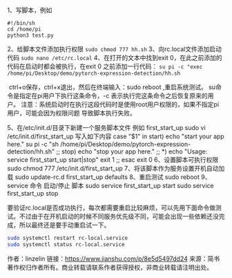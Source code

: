 1、写脚本，例如

```    shell
#!/bin/sh
cd /home/pi
python3 test.py
```

2、给脚本文件添加执行权限
    `sudo chmod 777 hh.sh`
3、向rc.local文件添加启动代码
    `sudo nano /etc/rc.local`
4、在打开的文本中找到exit 0，在此之前添加的代码在启动时都会被执行，在exit 0 之前添加一行代码：
      `su pi -c "exec /home/pi/Desktop/demo/pytorch-expression-detection/hh.sh`

​    ctrl+o保存，ctrl+x退出，然后在终端输入：sudo reboot ,重启系统测试。
​    su命令是指定在pi用户下执行这条命令，-c 表示执行完这条命令之后恢复原来的用户。
​    注意：系统启动时在执行这段代码时是使用root用户权限的，如果不指定pi用户，可能会因为权限问题
导致脚本执行失败。

5、在/etc/init.d/目录下新建一个服务脚本文件
    例如 first_start_up
    sudo vi /etc/init.d/first_start_up
    写入如下内容
        case "$1" in
         start)
         echo "start your app here."
         su pi -c "sh /home/pi/Desktop/demo/pytorch-expression-detection/hh.sh"
         ;;
         stop)
         echo "stop your app here."
         ;;
         *)
         echo "Usage: service first_start_up start|stop"
         exit 1
         ;;
    esac
    exit 0
6、设置脚本可执行权限
    sudo chmod 777 /etc/init.d/first_start_up
7、将该脚本作为服务设置开机自动加载
    sudo update-rc.d first_start_up defaults
8、重启测试
    sudo reboot
9、service 命令 启动/停止 脚本
    sudo service first_start_up start
    sudo service first_start_up stop




要验证rc.local是否成功执行，每次都需要重启比较麻烦，可以先用下面命令做测试。不过由于在开机启动的时候不同服务优先级不同，可能会出现一些依赖还没完成，所以最终还是要手动重启试一下。





```bash
sudo systemctl restart rc-local.service
sudo systemctl status rc-local.service
```

作者：linzelin
链接：https://www.jianshu.com/p/8e5d5497dd24
来源：简书
著作权归作者所有。商业转载请联系作者获得授权，非商业转载请注明出处。

